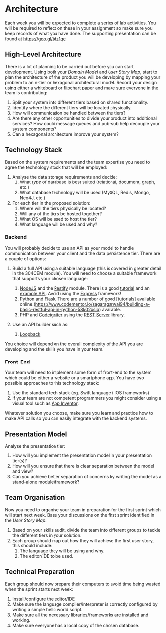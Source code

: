 
# Architecture

Each week you will be expected to complete a series of lab activities. You will be required to reflect on these in your assignment so make sure you keep records of what you have done. The supporting presentation can be found at https://goo.gl/tdz1qe

## High-Level Architecture

There is a lot of planning to be carried out before you can start development. Using both your _Domain Model_ and _User Story Map_, start to plan the architecture of the product you will be developing by mapping your problem to an n-tier or hexagonal architectural model. Record your design using either a whiteboard or flipchart paper and make sure everyone in the team is contributing:

1. Split your system into different tiers based on shared functionality.
2. Identify where the different tiers will be located physically.
3. How will communication be handled between the tiers?
4. Are there any other opportunities to divide your product into additional services? How could message queues and pub-sub help decouple your system components?
5. Can a hexagonal architecture improve your system?

## Technology Stack

Based on the system requirements and the team expertise you need to agree the technology stack that will be employed:

1. Analyse the data storage requirements and decide:
    1. What _type_ of database is best suited (relational, document, graph, etc.)
    2. What database technology will be used (MySQL, Redis, Mongo, Neo4J, etc.)
2. For each tier in the proposed solution:
    1. Where will the tiers physically be located?
    2. Will any of the tiers be hosted together?
    3. What OS will be used to host the tier?
    4. What language will be used and why?

### Backend

You will probably decide to use an API as your model to handle communication between your client and the data persistence tier. There are a couple of options:

1. Build a full API using a suitable language (this is covered in greater detail in the 304CEM module). You will need to choose a suitable framework that supports your chosen language:
    1. [NodeJS](https://nodejs.org/en/) and the [Restify](https://www.npmjs.com/package/restify) module. There is a good [tutorial](https://github.coventry.ac.uk/304CEM-1718SEPJAN/TEACHING-MATERIALS) and an [example API](https://github.coventry.ac.uk/304CEM-1718SEPJAN/bookshop). Avoid using the [Express](https://www.npmjs.com/package/express) framework!
    2. [Python](https://www.python.org/) and [Flask](http://flask.pocoo.org/). There are a number of good [tutorials] available online.(https://www.codementor.io/sagaragarwal94/building-a-basic-restful-api-in-python-58k02xsiq) available.
    2. PHP and [Codeigniter](https://codeigniter.com/) using the [REST Server](https://github.com/chriskacerguis/codeigniter-restserver) library.

2. Use an API builder such as:
    1. [Loopback](https://loopback.io)

You choice will depend on the overall complexity of the API you are developing and the skills you have in your team.

### Front-End

Your team will need to implement some form of front-end to the system which could be either a website or a smartphone app. You have two possible approaches to this technology stack:

1. Use the standard tech stack (eg. Swift language / iOS frameworks)
2. If your team are not competent programmers you might consider using a visual tool such as [App Inventor](http://ai2.appinventor.mit.edu).

Whatever solution you choose, make sure you learn and practice how to make API calls so you can easily integrate with the backend systems.

## Presentation Model

Analyse the presentation tier:

1. How will you implement the presentation model in your presentation tier(s)?
2. How will you ensure that there is clear separation between the model and view?
3. Can you achieve better separation of concerns by writing the model as a stand-alone module/framework?

## Team Organisation

Now you need to organise your team in preparation for the first sprint which will start next week. Base your discussions on the first sprint identified in the _User Story Map_:

1. Based on your skills audit, divide the team into different groups to tackle the different tiers in your solution.
2. Each group should map out how they will achieve the first user story, this should include:
    1. The language they will be using and why.
    2. The editor/IDE to be used.
  
## Technical Preparation

Each group should now prepare their computers to avoid time being wasted when the sprint starts next week:

1. Install/configure the editor/IDE
2. Make sure the language compiler/interpreter is correctly configured by writing a simple hello world script.
3. Make sure all the necessary libraries/frameworks are installed and working.
4. Make sure everyone has a local copy of the chosen database.
